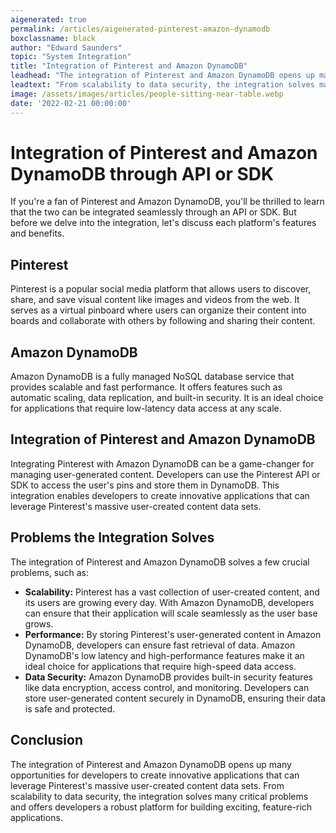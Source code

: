 ```yaml
---
aigenerated: true
permalink: /articles/aigenerated-pinterest-amazon-dynamodb
boxclassname: black
author: "Edward Saunders"
topic: "System Integration"
title: "Integration of Pinterest and Amazon DynamoDB"
leadhead: "The integration of Pinterest and Amazon DynamoDB opens up many opportunities for developers to create innovative applications that can leverage Pinterest's massive user-created content data sets"
leadtext: "From scalability to data security, the integration solves many critical problems and offers developers a robust platform for building exciting, feature-rich applications."
image: /assets/images/articles/people-sitting-near-table.webp
date: '2022-02-21 00:00:00'
---
```

<div class="arttext">	<h1>Integration of Pinterest and Amazon DynamoDB through API or SDK</h1>
	<p>If you're a fan of Pinterest and Amazon DynamoDB, you'll be thrilled to learn that the two can be integrated seamlessly through an API or SDK. But before we delve into the integration, let's discuss each platform's features and benefits.</p>
	<h2>Pinterest</h2>
	<p>Pinterest is a popular social media platform that allows users to discover, share, and save visual content like images and videos from the web. It serves as a virtual pinboard where users can organize their content into boards and collaborate with others by following and sharing their content.</p>
	<h2>Amazon DynamoDB</h2>
	<p>Amazon DynamoDB is a fully managed NoSQL database service that provides scalable and fast performance. It offers features such as automatic scaling, data replication, and built-in security. It is an ideal choice for applications that require low-latency data access at any scale.</p>
	<h2>Integration of Pinterest and Amazon DynamoDB</h2>
	<p>Integrating Pinterest with Amazon DynamoDB can be a game-changer for managing user-generated content. Developers can use the Pinterest API or SDK to access the user's pins and store them in DynamoDB. This integration enables developers to create innovative applications that can leverage Pinterest's massive user-created content data sets.</p>
	<h2>Problems the Integration Solves</h2>
	<p>The integration of Pinterest and Amazon DynamoDB solves a few crucial problems, such as:</p>
	<ul>
		<li><strong>Scalability:</strong> Pinterest has a vast collection of user-created content, and its users are growing every day. With Amazon DynamoDB, developers can ensure that their application will scale seamlessly as the user base grows.</li>
		<li><strong>Performance:</strong> By storing Pinterest's user-generated content in Amazon DynamoDB, developers can ensure fast retrieval of data. Amazon DynamoDB's low latency and high-performance features make it an ideal choice for applications that require high-speed data access.</li>
		<li><strong>Data Security:</strong> Amazon DynamoDB provides built-in security features like data encryption, access control, and monitoring. Developers can store user-generated content securely in DynamoDB, ensuring their data is safe and protected.</li>
	</ul>
	<h2>Conclusion</h2>
	<p>The integration of Pinterest and Amazon DynamoDB opens up many opportunities for developers to create innovative applications that can leverage Pinterest's massive user-created content data sets. From scalability to data security, the integration solves many critical problems and offers developers a robust platform for building exciting, feature-rich applications. </p>
</div>